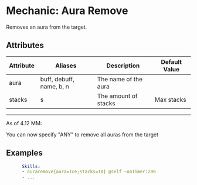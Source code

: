 Mechanic: Aura Remove
=====================

Removes an aura from the target.

Attributes
----------

| Attribute | Aliases                  | Description          | Default Value |
|-----------|--------------------------|----------------------|---------------|
| aura      | buff, debuff, name, b, n | The name of the aura |               |
| stacks    | s                        | The amount of stacks | Max stacks    |

----------

As of 4.12 MM:

You can now specify "ANY" to remove all auras from the target

Examples
--------
```yaml
      Skills:
      - auraremove{aura=Ice;stacks=10} @self ~onTimer:200
      - ...
```